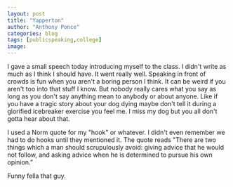 ```yaml
---
layout: post
title: "Yapperton"
author: "Anthony Ponce"
categories: blog
tags: [publicspeaking,college]
image: 
---
```


I gave a small speech today introducing myself to the class. I didn't write as much as I think I should have. It went really well. Speaking in front of crowds is fun when you aren't a boring person I think. It can be weird if you aren't too into that stuff I know. But nobody really cares what you say as long as you don't say anything mean to anybody or about anyone. Like if you have a tragic story about your dog dying maybe don't tell it during a glorified icebreaker exercise you feel me. I miss my dog but you all don't gotta hear about that.

I used a Norm quote for my "hook" or whatever. I didn't even remember we had to do hooks until they mentioned it. The quote reads "There are two things which a man should scrupulously avoid: giving advice that he would not follow, and asking advice when he is determined to pursue his own opinion.”

Funny fella that guy. 
